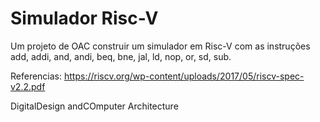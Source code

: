 # Simulador Risc-V

Um projeto de OAC construir um simulador em Risc-V com as instruções add, addi, and, andi, beq, bne, jal, ld, nop, or, sd, sub.


Referencias:
  https://riscv.org/wp-content/uploads/2017/05/riscv-spec-v2.2.pdf
  
  DigitalDesign andCOmputer Architecture
